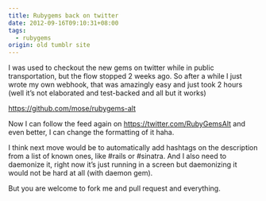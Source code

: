 ```yaml
---
title: Rubygems back on twitter
date: 2012-09-16T09:10:31+08:00
tags: 
  - rubygems
origin: old tumblr site
---
```


I was used to checkout the new gems on twitter while in public transportation, but the flow stopped 2 weeks ago. So after a while I just wrote my own webhook, that was amazingly easy and just took 2 hours (well it’s not elaborated and test-backed and all but it works)

<https://github.com/mose/rubygems-alt>

Now I can follow the feed again on <https://twitter.com/RubyGemsAlt> and even better, I can change the formatting of it haha.

I think next move would be to automatically add hashtags on the description from a list of known ones, like #rails or #sinatra. And I also need to daemonize it, right now it’s just running in a screen but daemonizing it would not be hard at all (with daemon gem).

But you are welcome to fork me and pull request and everything.
